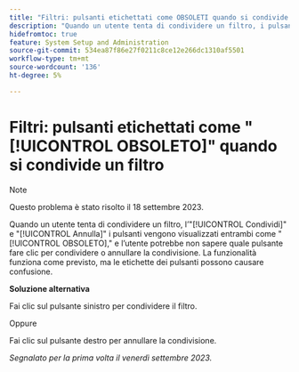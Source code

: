 ```yaml
---
title: "Filtri: pulsanti etichettati come OBSOLETI quando si condivide un filtro"
description: "Quando un utente tenta di condividere un filtro, i pulsanti Condividi e Annulla vengono entrambi visualizzati come OBSOLETI e l’utente potrebbe non sapere quale pulsante fare clic per condividere o annullare la condivisione. La funzionalità funziona come previsto, ma le etichette dei pulsanti possono causare confusione."
hidefromtoc: true
feature: System Setup and Administration
source-git-commit: 534ea87f86e27f0211c8ce12e266dc1310af5501
workflow-type: tm+mt
source-wordcount: '136'
ht-degree: 5%

---
```



# Filtri: pulsanti etichettati come &quot;[!UICONTROL OBSOLETO]&quot; quando si condivide un filtro

>[!NOTE]
>
>Questo problema è stato risolto il 18 settembre 2023.

Quando un utente tenta di condividere un filtro, l’&quot;[!UICONTROL Condividi]&quot; e &quot;[!UICONTROL Annulla]&quot; i pulsanti vengono visualizzati entrambi come &quot;[!UICONTROL OBSOLETO],&quot; e l’utente potrebbe non sapere quale pulsante fare clic per condividere o annullare la condivisione. La funzionalità funziona come previsto, ma le etichette dei pulsanti possono causare confusione.

**Soluzione alternativa**

Fai clic sul pulsante sinistro per condividere il filtro.

Oppure

Fai clic sul pulsante destro per annullare la condivisione.

_Segnalato per la prima volta il venerdì settembre 2023._

